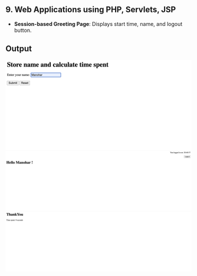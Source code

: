 ## 9. Web Applications using PHP, Servlets, JSP
- **Session-based Greeting Page**: Displays start time, name, and logout button.


## Output
<img src="source/1.png" width="700">
<img src="source/2.png" width="700">
<img src="source/3.png" width="700">
